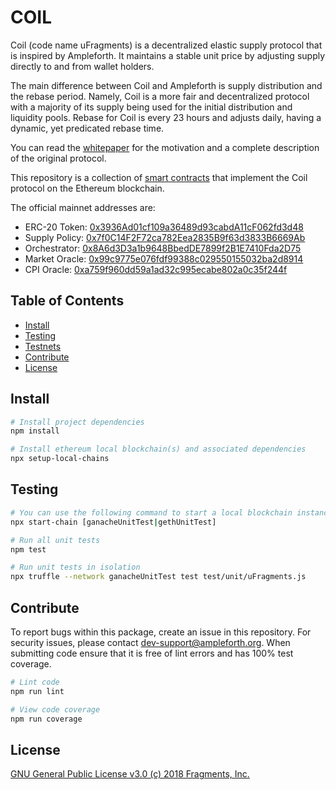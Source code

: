 # COIL


Coil (code name uFragments) is a decentralized elastic supply protocol that is inspired by Ampleforth. It maintains a stable unit price by adjusting supply directly to and from wallet holders.

The main difference between Coil and Ampleforth is supply distribution and the rebase period. Namely, Coil is a more fair and decentralized protocol with a majority of its supply being used for the initial distribution and liquidity pools. Rebase for Coil is every 23 hours and adjusts daily, having a dynamic, yet predicated rebase time.

You can read the [whitepaper](https://www.ampleforth.org/paper/) for the motivation and a complete description of the original protocol.

This repository is a collection of [smart contracts](http://ampleforth.org/docs) that implement the Coil protocol on the Ethereum blockchain.

The official mainnet addresses are:
- ERC-20 Token: [0x3936Ad01cf109a36489d93cabdA11cF062fd3d48](https://etherscan.io/token/0x3936Ad01cf109a36489d93cabdA11cF062fd3d48)
- Supply Policy: [0x7f0C14F2F72ca782Eea2835B9f63d3833B6669Ab](https://etherscan.io/address/0x7f0C14F2F72ca782Eea2835B9f63d3833B6669Ab)
- Orchestrator: [0x8A6d3D3a1b9648BbedDE7899f2B1E7410Fda2D75](https://etherscan.io/address/0x8A6d3D3a1b9648BbedDE7899f2B1E7410Fda2D75)
- Market Oracle: [0x99c9775e076fdf99388c029550155032ba2d8914](https://etherscan.io/address/0x99c9775e076fdf99388c029550155032ba2d8914)
- CPI Oracle: [0xa759f960dd59a1ad32c995ecabe802a0c35f244f](https://etherscan.io/address/0xa759f960dd59a1ad32c995ecabe802a0c35f244f)

## Table of Contents

- [Install](#install)
- [Testing](#testing)
- [Testnets](#testnets)
- [Contribute](#contribute)
- [License](#license)


## Install

```bash
# Install project dependencies
npm install

# Install ethereum local blockchain(s) and associated dependencies
npx setup-local-chains
```

## Testing

``` bash
# You can use the following command to start a local blockchain instance
npx start-chain [ganacheUnitTest|gethUnitTest]

# Run all unit tests
npm test

# Run unit tests in isolation
npx truffle --network ganacheUnitTest test test/unit/uFragments.js
```

## Contribute

To report bugs within this package, create an issue in this repository.
For security issues, please contact dev-support@ampleforth.org.
When submitting code ensure that it is free of lint errors and has 100% test coverage.

``` bash
# Lint code
npm run lint

# View code coverage
npm run coverage
```

## License

[GNU General Public License v3.0 (c) 2018 Fragments, Inc.](./LICENSE)

